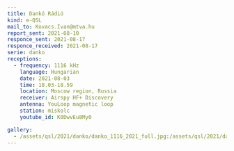 ```yaml
---
title: Dankó Rádió
kind: e-QSL
mail_to: Kovacs.Ivan@mtva.hu
report_sent: 2021-08-10
responce_sent: 2021-08-17
responce_received: 2021-08-17
serie: danko
receptions:
  - frequency: 1116 kHz
    language: Hungarian
    date: 2021-08-03
    time: 18.03-18.59
    location: Moscow region, Russia
    receiver: Airspy HF+ Discovery
    antenna: YouLoop magnetic loop
    station: miskolc
    youtube_id: K0DwvEu8My0

gallery:
  - /assets/qsl/2021/danko/danko_1116_2021_full.jpg:/assets/qsl/2021/danko/danko_1116_2021_small.jpg
---
```

